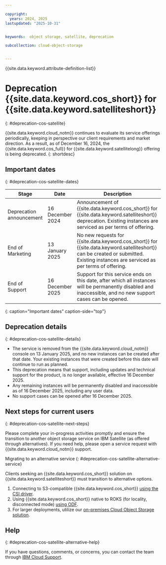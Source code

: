 ```yaml
---

copyright:
  years: 2024, 2025
lastupdated: "2025-10-31"


keywords:  object storage, satellite, deprecation

subcollection: cloud-object-storage


---
```


{{site.data.keyword.attribute-definition-list}}

# Deprecation {{site.data.keyword.cos_short}} for {{site.data.keyword.satelliteshort}}
{: #deprecation-cos-satellite}

{{site.data.keyword.cloud_notm}} continues to evaluate its service offerings periodically, keeping in perspective our client requirements and market direction. As a result, as of December 16, 2024, the {{site.data.keyword.cos_full}} for {{site.data.keyword.satellitelong}} offering is being deprecated.
{: shortdesc}

## Important dates
{: #deprecation-cos-satellite-dates}

| Stage | Date | Description            |
|---------------------------|----------------------|----------------------------------------------------|
| Deprecation announcement  | 16 December 2024   | Announcement of {{site.data.keyword.cos_short}} for {{site.data.keyword.satelliteshort}} deprecation. Existing instances are serviced as per terms of offering. |
| End of Marketing         | 13 January 2025     | No new requests for {{site.data.keyword.cos_short}} for {{site.data.keyword.satelliteshort}} can be created or submitted. Existing instances are serviced as per terms of offering.  |
| End of Support          | 16 December 2025               | Support for this service ends on this date, after which all instances will be permanently disabled and inaccessible, and no new support cases can be opened.  |
{: caption="Important dates" caption-side="top"}

## Deprecation details
{: #deprecation-cos-satellite-details}

-	The service is removed from the {{site.data.keyword.cloud_notm}} console on 13 January 2025, and no new instances can be created after that date. Your existing instances that were created before this date will continue to run as planned.
-	This deprecation means that support, including updates and technical support for the product, is no longer available, effective 16 December 2025.
-	Any remaining instances will be permanently disabled and inaccessible as of 16 December 2025, including any user data.
-	No support cases can be opened after 16 December 2025.

## Next steps for current users
{: #deprecation-cos-satellite-next-steps}

Please complete your in-progress activities promptly and ensure the transition to another object storage service on IBM Satellite (as offered through alternatives). If you need help, please open a service request with {{site.data.keyword.cloud_notm}} support.

Migrating to an alternative service
{: #deprecation-cos-satellite-alternative-service}

Clients seeking an {{site.data.keyword.cos_short}} solution on {{site.data.keyword.satelliteshort}} must transition to alternative options.
1. Connecting to S3-compatible {{site.data.keyword.cos_short}} [using the CSI driver](https://github.com/IBM/ibm-object-csi-driver).
2. Using {{site.data.keyword.cos_short}} native to ROKS (for locality, disconnected mode) [using ODF](/docs/openshift?topic=openshift-ocs-storage-prep).
3. For larger deployments, utilize our [on-premises Cloud Object Storage solution](https://www.ibm.com/products/cloud-object-storage/systems).

## Help
{: #deprecation-cos-satellite-alternative-help}

If you have questions, comments, or concerns, you can contact the team through [IBM Cloud Support](https://cloud.ibm.com/unifiedsupport/supportcenter).

